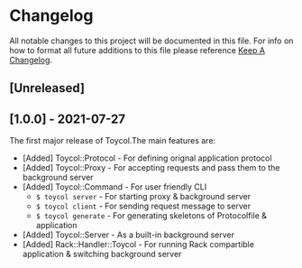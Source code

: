 # Changelog

All notable changes to this project will be documented in this file. For info on how to format all future additions to this file please reference [Keep A Changelog](https://keepachangelog.com/en/1.0.0/).

## [Unreleased]

## [1.0.0] - 2021-07-27

The first major release of Toycol.The main features are:

- [Added] Toycol::Protocol - For defining orignal application protocol
- [Added] Toycol::Proxy - For accepting requests and pass them to the background server
- [Added] Toycol::Command - For user friendly CLI
  - `$ toycol server` - For starting proxy & background server
  - `$ toycol client` - For sending request message to server
  - `$ toycol generate` - For generating skeletons of Protocolfile & application
- [Added] Toycol::Server - As a built-in background server
- [Added] Rack::Handler::Toycol - For running Rack compartible application & switching background server

